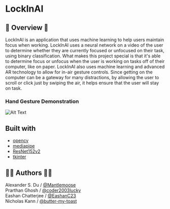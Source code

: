 <h1> LockInAI </h1>

## 📝 Overview 📝

LockInAI is an application that uses machine learning to help users maintain focus when working. LockInAI uses a neural network on a video of the user to determine whether they are currently focused or unfocused on their task, using binary classification. What makes this project special is that it's able to determine focus or unfocus when the user is working on tasks off of their computer, like on paper. LockInAI also uses machine learning and advanced AR technology to allow for in-air gesture controls. Since getting on the computer can be a gateway for many distractions, by allowing the user to scroll or click just by swiping the air, it helps ensure that the user will stay on task.

### Hand Gesture Demonstration

![Alt Text](./output.gif)

## Built with

- [opencv](https://opencv.org)
- [mediapipe](https://github.com/google/mediapipe)
- [ResNet152v2](https://www.tensorflow.org/api_docs/python/tf/keras/applications/resnet_v2/ResNet152V2)
- [tkinter](https://docs.python.org/3/library/tkinter.html)

## 🧑‍💻 Authors 🧑‍💻

Alexander S. Du / [@Mantlemoose](https://github.com/Mantlemoose "Mantlemoose's github page") \
Prarthan Ghosh / [@coder2003lucky](https://github.com/coder2003lucky "coder2003lucky's github page") \
Eashan Chatterjee / [@EashanC23](https://github.com/EashanC23 "EashanC23's github page") \
Nicholas Kann / [@butter-my-toast](https://github.com/butter-my-toast "butter-my-toast's github page")
